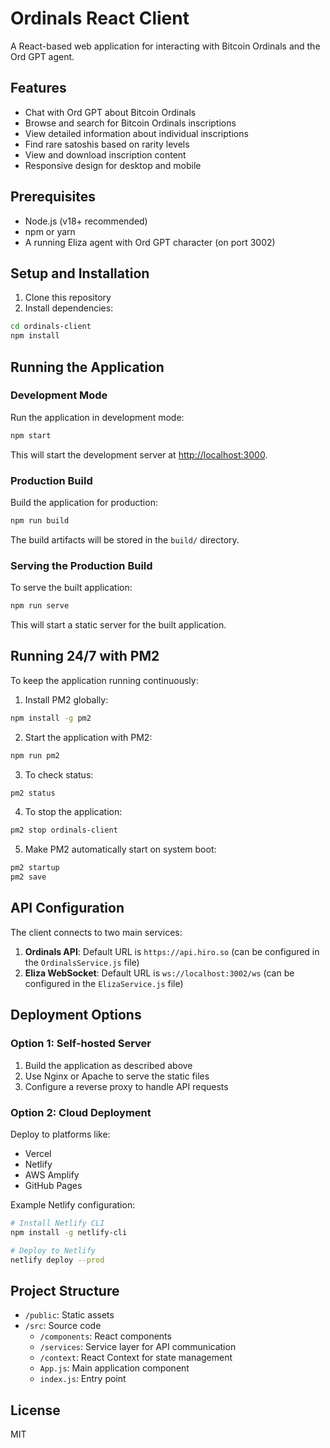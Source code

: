 # Ordinals React Client

A React-based web application for interacting with Bitcoin Ordinals and the Ord GPT agent.

## Features

- Chat with Ord GPT about Bitcoin Ordinals
- Browse and search for Bitcoin Ordinals inscriptions
- View detailed information about individual inscriptions
- Find rare satoshis based on rarity levels
- View and download inscription content
- Responsive design for desktop and mobile

## Prerequisites

- Node.js (v18+ recommended)
- npm or yarn
- A running Eliza agent with Ord GPT character (on port 3002)

## Setup and Installation

1. Clone this repository
2. Install dependencies:

```bash
cd ordinals-client
npm install
```

## Running the Application

### Development Mode

Run the application in development mode:

```bash
npm start
```

This will start the development server at [http://localhost:3000](http://localhost:3000).

### Production Build

Build the application for production:

```bash
npm run build
```

The build artifacts will be stored in the `build/` directory.

### Serving the Production Build

To serve the built application:

```bash
npm run serve
```

This will start a static server for the built application.

## Running 24/7 with PM2

To keep the application running continuously:

1. Install PM2 globally:

```bash
npm install -g pm2
```

2. Start the application with PM2:

```bash
npm run pm2
```

3. To check status:

```bash
pm2 status
```

4. To stop the application:

```bash
pm2 stop ordinals-client
```

5. Make PM2 automatically start on system boot:

```bash
pm2 startup
pm2 save
```

## API Configuration

The client connects to two main services:

1. **Ordinals API**: Default URL is `https://api.hiro.so` (can be configured in the `OrdinalsService.js` file)
2. **Eliza WebSocket**: Default URL is `ws://localhost:3002/ws` (can be configured in the `ElizaService.js` file)

## Deployment Options

### Option 1: Self-hosted Server

1. Build the application as described above
2. Use Nginx or Apache to serve the static files
3. Configure a reverse proxy to handle API requests

### Option 2: Cloud Deployment

Deploy to platforms like:

- Vercel
- Netlify
- AWS Amplify
- GitHub Pages

Example Netlify configuration:

```bash
# Install Netlify CLI
npm install -g netlify-cli

# Deploy to Netlify
netlify deploy --prod
```

## Project Structure

- `/public`: Static assets
- `/src`: Source code
  - `/components`: React components
  - `/services`: Service layer for API communication
  - `/context`: React Context for state management
  - `App.js`: Main application component
  - `index.js`: Entry point

## License

MIT
